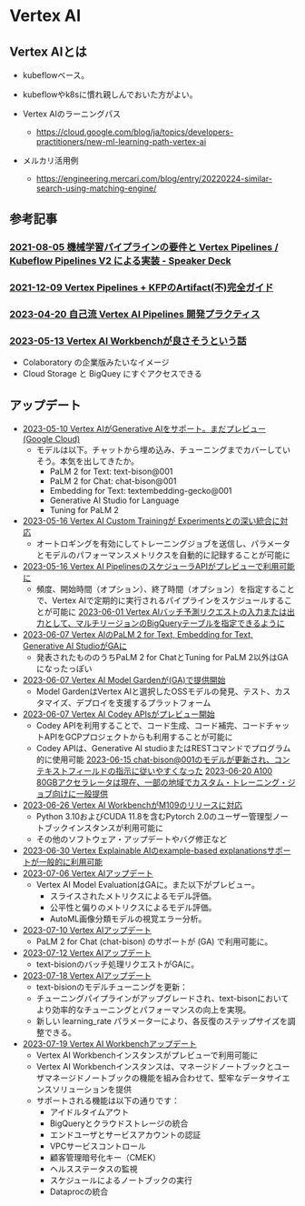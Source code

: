 # Vertex AI

## Vertex AIとは

- kubeflowベース。
- kubeflowやk8sに慣れ親しんでおいた方がよい。

- Vertex AIのラーニングパス
  - https://cloud.google.com/blog/ja/topics/developers-practitioners/new-ml-learning-path-vertex-ai

- メルカリ活用例
  - https://engineering.mercari.com/blog/entry/20220224-similar-search-using-matching-engine/

## 参考記事

### [2021-08-05 機械学習パイプラインの要件と Vertex Pipelines / Kubeflow Pipelines V2 による実装 - Speaker Deck](https://speakerdeck.com/asei/kubeflow-pipelines-v2-niyorushi-zhuang)

### [2021-12-09 Vertex Pipelines + KFPのArtifact(不)完全ガイド](https://zenn.dev/kurushi/articles/01ac5fdc4e1bfc)

### [2023-04-20 自己流 Vertex AI Pipelines 開発プラクティス](https://note.com/tatsuyashirakawa/n/n146551bc5a66)

### [2023-05-13 Vertex AI Workbenchが良さそうという話](https://twitter.com/naganumat/status/1657309179110117378)

- Colaboratory の企業版みたいなイメージ
- Cloud Storage と BigQuey にすぐアクセスできる

## アップデート

- [2023-05-10 Vertex AIがGenerative AIをサポート。まだプレビュー (Google Cloud)](https://cloud.google.com/release-notes#May_10_2023)
  - モデルは以下。チャットから埋め込み、チューニングまでカバーしていそう。本気を出してきたか。
    - PaLM 2 for Text: text-bison@001
    - PaLM 2 for Chat: chat-bison@001
    - Embedding for Text: textembedding-gecko@001
    - Generative AI Studio for Language
    - Tuning for PaLM 2
- [2023-05-16 Vertex AI Custom Trainingが Experimentsとの深い統合に対応](https://cloud.google.com/release-notes#May_16_2023)
  - オートロギングを有効にしてトレーニングジョブを送信し、パラメータとモデルのパフォーマンスメトリクスを自動的に記録することが可能に
- [2023-05-16 Vertex AI PipelinesのスケジューラAPIがプレビューで利用可能に](https://cloud.google.com/release-notes#May_16_2023)
  - 頻度、開始時間（オプション）、終了時間（オプション）を指定することで、Vertex AIで定期的に実行されるパイプラインをスケジュールすることが可能に
 [2023-06-01 Vertex AIバッチ予測リクエストの入力または出力として、マルチリージョンのBigQueryテーブルを指定できるように](https://cloud.google.com/release-notes#June_01_2023)
- [2023-06-07 Vertex AIのPaLM 2 for Text, Embedding for Text, Generative AI StudioがGAに](https://cloud.google.com/release-notes#June_07_2023)
  - 発表されたもののうちPaLM 2 for ChatとTuning for PaLM 2以外はGAになったっぽい
- [2023-06-07 Vertex AI Model Gardenが(GA)で提供開始](https://cloud.google.com/release-notes#June_07_2023)
  - Model GardenはVertex AIと選択したOSSモデルの発見、テスト、カスタマイズ、デプロイを支援するプラットフォーム
- [2023-06-07 Vertex AI Codey APIsがプレビュー開始](https://cloud.google.com/release-notes#June_07_2023)
  - Codey APIを利用することで、コード生成、コード補完、コードチャットAPIをGCPプロジェクトからも利用することが可能に
  - Codey APIは、Generative AI studioまたはRESTコマンドでプログラム的に使用可能
 [2023-06-15 chat-bison@001のモデルが更新され、コンテキストフィールドの指示に従いやすくなった](https://cloud.google.com/release-notes#June_15_2023)
 [2023-06-20 A100 80GBアクセラレータは現在、一部の地域でカスタム・トレーニング・ジョブ向けに一般提供](https://cloud.google.com/release-notes#June_20_2023)
- [2023-06-26 Vertex AI WorkbenchがM109のリリースに対応](https://cloud.google.com/release-notes#June_26_2023)
  - Python 3.10およびCUDA 11.8を含むPytorch 2.0のユーザー管理型ノートブックインスタンスが利用可能に
  - その他のソフトウェア・アップデートやバグ修正など
- [2023-06-30 Vertex Explainable AIのexample-based explanationsサポートが一般的に利用可能](https://cloud.google.com/release-notes#June_30_2023)
- [2023-07-06 Vertex AIアップデート](https://cloud.google.com/release-notes#July_07_2023)
  - Vertex AI Model EvaluationはGAに。また以下がプレビュー。
    - スライスされたメトリクスによるモデル評価。
    - 公平性と偏りのメトリクスによるモデル評価。
    - AutoML画像分類モデルの視覚エラー分析。
- [2023-07-10 Vertex AIアップデート](https://cloud.google.com/release-notes#July_10_2023)
  - PaLM 2 for Chat (chat-bison) のサポートが (GA) で利用可能に。
- [2023-07-12 Vertex AIアップデート](https://cloud.google.com/release-notes#July_12_2023)
  - text-bisionのバッチ処理リクエストがGAに。
- [2023-07-18 Vertex AIアップデート](https://cloud.google.com/release-notes#July_18_2023)
  - text-bisionのモデルチューニングを更新：
  - チューニングパイプラインがアップグレードされ、text-bisonにおいてより効率的なチューニングとパフォーマンスの向上を実現。
  - 新しい learning_rate パラメーターにより、各反復のステップサイズを調整できる。
- [2023-07-19 Vertex AI Workbenchアップデート](https://cloud.google.com/release-notes#July_19_2023)
  - Vertex AI Workbenchインスタンスがプレビューで利用可能に
  - Vertex AI Workbenchインスタンスは、マネージドノートブックとユーザマネージドノートブックの機能を組み合わせて、堅牢なデータサイエンスソリューションを提供
  - サポートされる機能は以下の通りです：
    - アイドルタイムアウト
    - BigQueryとクラウドストレージの統合
    - エンドユーザとサービスアカウントの認証
    - VPCサービスコントロール
    - 顧客管理暗号化キー（CMEK）
    - ヘルスステータスの監視
    - スケジュールによるノートブックの実行
    - Dataprocの統合
